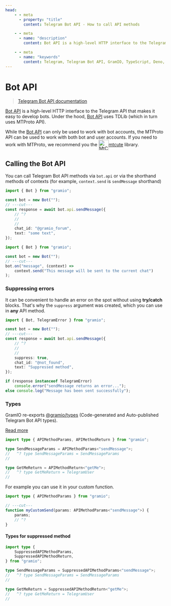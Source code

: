 ```yaml
---
head:
    - - meta
      - property: "title"
        content: Telegram Bot API - How to call API methods

    - - meta
      - name: "description"
        content: Bot API is a high-level HTTP interface to the Telegram API that makes it easy to develop bots. Under the hood, Bot API uses TDLib (which in turn uses MTProto API).

    - - meta
      - name: "keywords"
        content: Telegram, Telegram Bot API, GramIO, TypeScript, Deno, Bun, Node.JS, Nodejs, api, tdlib, mtproto, user bot, request, suppress, types
---
```


# Bot API

> [Telegram Bot API documentation](https://core.telegram.org/bots/api)

[Bot API](https://core.telegram.org/bots/api) is a high-level HTTP interface to the Telegram API that makes it easy to develop bots.
Under the hood, [Bot API](https://core.telegram.org/bots/api) uses TDLib (which in turn uses MTProto API).

While the [Bot API](https://core.telegram.org/bots/api) can only be used to work with bot accounts, the MTProto API can be used to work with both bot and user accounts.
If you need to work with MTProto, we recommend you the <a href="https://mtcute.dev/" target="_blank" rel="noopener noreferrer">
<img src="https://mtcute.dev/mtcute-logo.svg" alt="MtCute Logo" width="32" height="32" style="vertical-align:middle;    display: inline-block;">mtcute</a> library.

## Calling the Bot API

You can call Telegram Bot API methods via `bot.api` or via the shorthand methods of contexts (for example, `context.send` is `sendMessage` shorthand)

```ts twoslash
import { Bot } from "gramio";

const bot = new Bot("");
// ---cut---
const response = await bot.api.sendMessage({
    // ^?
    //
    //
    chat_id: "@gramio_forum",
    text: "some text",
});
```

```ts twoslash
import { Bot } from "gramio";

const bot = new Bot("");
// ---cut---
bot.on("message", (context) =>
    context.send("This message will be sent to the current chat")
);
```

### Suppressing errors

It can be convenient to handle an error on the spot without using **try/catch** blocks. That's why the `suppress` argument was created, which you can use in **any** API method.

```ts twoslash
import { Bot, TelegramError } from "gramio";

const bot = new Bot("");
// ---cut---
const response = await bot.api.sendMessage({
    // ^?
    //
    //
    suppress: true,
    chat_id: "@not_found",
    text: "Suppressed method",
});

if (response instanceof TelegramError)
    console.error("sendMessage returns an error...");
else console.log("Message has been sent successfully");
```

### Types

GramIO re-exports [@gramio/types](https://www.npmjs.com/package/@gramio/types) (Code-generated and Auto-published Telegram Bot API types).

[Read more](/types/index.html)

```ts twoslash
import type { APIMethodParams, APIMethodReturn } from "gramio";

type SendMessageParams = APIMethodParams<"sendMessage">;
//   ^? type SendMessageParams = SendMessageParams
//

type GetMeReturn = APIMethodReturn<"getMe">;
//   ^? type GetMeReturn = TelegramUser
//
```

For example you can use it in your custom function.

```ts twoslash
import type { APIMethodParams } from "gramio";

// ---cut---
function myCustomSend(params: APIMethodParams<"sendMessage">) {
    params;
    // ^?
}
```

#### Types for suppressed method

```ts twoslash
import type {
    SuppressedAPIMethodParams,
    SuppressedAPIMethodReturn,
} from "gramio";

type SendMessageParams = SuppressedAPIMethodParams<"sendMessage">;
//   ^? type SendMessageParams = SendMessageParams
//

type GetMeReturn = SuppressedAPIMethodReturn<"getMe">;
//   ^? type GetMeReturn = TelegramUser
//
```
